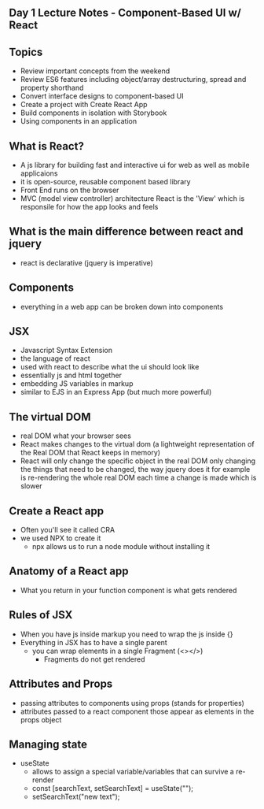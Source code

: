 ## Day 1 Lecture Notes - Component-Based UI w/ React

## Topics
- Review important concepts from the weekend
- Review ES6 features including object/array destructuring, spread and property shorthand
- Convert interface designs to component-based UI
- Create a project with Create React App
- Build components in isolation with Storybook
- Using components in an application


## What is React?
- A js library for building fast and interactive ui for web as well as mobile applicaions
- it is open-source, reusable component based library
- Front End runs on the browser
- MVC (model view controller) architecture React is the 'View' which is responsile for how the app looks and feels

## What is the main difference between react and jquery
- react is declarative (jquery is imperative)

## Components 
- everything in a web app can be broken down into components

## JSX
- Javascript Syntax Extension 
- the language of react
- used with react to describe what the ui should look like
- essentially js and html together
- embedding JS variables in markup
- similar to EJS in an Express App (but much more powerful)

## The virtual DOM
- real DOM what your browser sees
- React makes changes to the virtual dom (a lightweight representation of the Real DOM that React keeps in memory)
- React will only change the specific object in the real DOM only changing the things that need to be changed, the way jquery does it for example is re-rendering the whole real DOM each time a change is made which is slower

## Create a React app
- Often you'll see it called CRA 
- we used NPX to create it
  - npx allows us to run a node module without installing it

## Anatomy of a React app
- What you return in your function component is what gets rendered


## Rules of JSX
- When you have js inside markup you need to wrap the js inside {}
- Everything in JSX has to have a single parent
  - you can wrap elements in a single Fragment (<></>)
    - Fragments do not get rendered


## Attributes and Props
- passing attributes to components using props (stands for properties)
- attributes passed to a react component those appear as elements in the props object 

## Managing state
- useState 
  - allows to assign a special variable/variables that can survive a re-render
  - const [searchText, setSearchText] = useState("");
  - setSearchText("new text");
  



